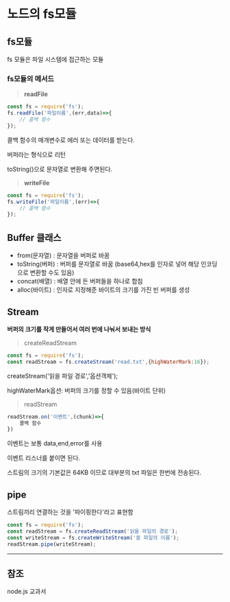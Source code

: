 # **노드의 fs모듈**

## fs모듈

fs 모듈은 파일 시스템에 접근하는 모듈

### fs모듈의 메서드

> **readFile**

```javascript
const fs = require('fs');
fs.readFile('파일이름',(err,data)=>{
    // 콜백 함수
});
```

콜백 함수의 매개변수로 에러 또는 데이터를 받는다.

버퍼라는 형식으로 리턴

toString()으로 문자열로 변환해 주면된다.

> **writeFile**

```javascript
const fs = require('fs');
fs.writeFile('파일이름',(err)=>{
    // 콜백 함수
});
```

## Buffer 클래스

- from(문자열) : 문자열을 버퍼로 바꿈
- toString(버퍼) : 버퍼를 문자열로 바꿈 (base64,hex를 인자로 넣어 해당 인코딩으로 변환할 수도 있음)
- concat(배열) : 배열 안에 든 버퍼들을 하나로 합침
- alloc(바이트) : 인자로 지정해준 바이트의 크기를 가진 빈 버퍼를 생성

## Stream

**버퍼의 크기를 작게 만들어서 여러 번에 나눠서 보내는 방식**

> createReadStream

```javascript
const fs = require('fs');
const readStream = fs.createStream('read.txt',{highWaterMark:16});
```

createStream('읽을 파일 경로','옵션객체');

highWaterMark옵션: 버퍼의 크기를 정할 수 있음(바이트 단위)

> readStream

```javascript
readStream.on('이벤트',(chunk)=>{
    콜백 함수
})
```

이벤트는 보통 data,end,error를 사용

이벤트 리스너를 붙이면 된다.

스트림의 크기의 기본값은 64KB 이므로 대부분의 txt 파일은 한번에 전송된다.

## **pipe**

스트림끼리 연결하는 것을 '파이핑한다'라고 표현함
```javascript
const fs = require('fs');
const readStream = fs.createReadStream('읽을 파일의 경로');
const writeStream = fs.createWriteStream('쓸 파일의 이름');
readStream.pipe(writeStream);
```
---
## 참조

node.js 교과서